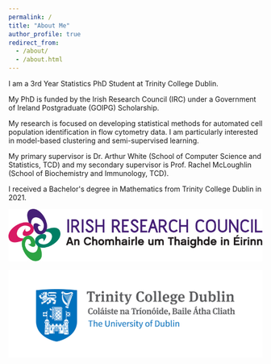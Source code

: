 ```yaml
---
permalink: /
title: "About Me"
author_profile: true
redirect_from: 
  - /about/
  - /about.html
---
```


I am a 3rd Year Statistics PhD Student at Trinity College Dublin.

My PhD is funded by the Irish Research Council (IRC) under a Government of Ireland Postgraduate (GOIPG) Scholarship.

My research is focused on developing statistical methods for automated cell population identification in flow cytometry data. I am particularly interested in model-based clustering and semi-supervised learning.

My primary supervisor is Dr. Arthur White (School of Computer Science and Statistics, TCD) and my secondary supervisor is Prof. Rachel McLoughlin (School of Biochemistry and Immunology, TCD).

I received a Bachelor's degree in Mathematics from Trinity College Dublin in 2021.

![IRC Logo](images/IRC_LOGO_RGB.jpg "IRC_Logo")

![TCD Logo](images/Trinity_Main_Logo.jpg "TCD_Logo")
